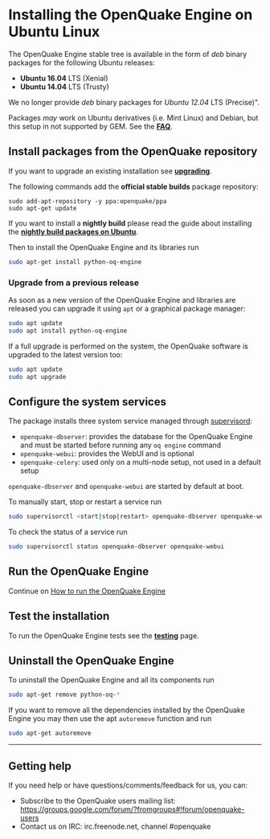 # Installing the OpenQuake Engine on Ubuntu Linux

The OpenQuake Engine stable tree is available in the form of *deb* binary packages for the following Ubuntu releases:
- **Ubuntu 16.04** LTS (Xenial)
- **Ubuntu 14.04** LTS (Trusty) 

We no longer provide *deb* binary packages for *Ubuntu 12.04* LTS (Precise)".

Packages *may* work on Ubuntu derivatives (i.e. Mint Linux) and Debian, but this setup in not supported by GEM. See the **[FAQ](../faq.md#unsupported-operating-systems)**.

## Install packages from the OpenQuake repository

If you want to upgrade an existing installation see **[upgrading](../upgrading/ubuntu.md)**.

The following commands add the **official stable builds** package repository:
```
sudo add-apt-repository -y ppa:openquake/ppa
sudo apt-get update
```

If you want to install a **nightly build** please read the guide about installing the **[nightly build packages on Ubuntu](ubuntu-nightly.md)**.

Then to install the OpenQuake Engine and its libraries run
```bash
sudo apt-get install python-oq-engine
```

### Upgrade from a previous release

As soon as a new version of the OpenQuake Engine and libraries are released you can upgrade it using `apt` or a graphical package manager:

```bash
sudo apt update
sudo apt install python-oq-engine
```

If a full upgrade is performed on the system, the OpenQuake software is upgraded to the latest version too:

```bash
sudo apt update
sudo apt upgrade
```


## Configure the system services

The package installs three system service managed through [supervisord](http://supervisord.org/):
- `openquake-dbserver`: provides the database for the OpenQuake Engine and must be started before running any `oq engine` command
- `openquake-webui`: provides the WebUI and is optional
- `openquake-celery`: used only on a multi-node setup, not used in a default setup

`openquake-dbserver` and `openquake-webui` are started by default at boot.

To manually start, stop or restart a service run
```bash
sudo supervisorctl <start|stop|restart> openquake-dbserver openquake-webui
```

To check the status of a service run
```bash
sudo supervisorctl status openquake-dbserver openquake-webui
```

## Run the OpenQuake Engine

Continue on [How to run the OpenQuake Engine](../running/unix.md)


## Test the installation

To run the OpenQuake Engine tests see the **[testing](../testing.md)** page.


## Uninstall the OpenQuake Engine

To uninstall the OpenQuake Engine and all its components run
```bash
sudo apt-get remove python-oq-*
```
If you want to remove all the dependencies installed by the OpenQuake Engine you may then use the apt `autoremove` function and run

```bash
sudo apt-get autoremove
```

***

## Getting help
If you need help or have questions/comments/feedback for us, you can:
  * Subscribe to the OpenQuake users mailing list: https://groups.google.com/forum/?fromgroups#!forum/openquake-users
  * Contact us on IRC: irc.freenode.net, channel #openquake

